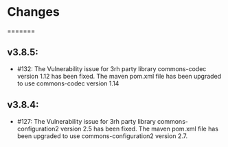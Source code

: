 # Changes
=======
## v3.8.5:
* #132: The Vulnerability issue for 3rh party library commons-codec version 1.12 has been fixed. The maven pom.xml file has been upgraded to use commons-codec version 1.14 

## v3.8.4:
* #127: The Vulnerability issue for 3rh party library commons-configuration2 version 2.5 has been fixed.
The maven pom.xml file has been upgraded to use commons-configuration2 version 2.7.
